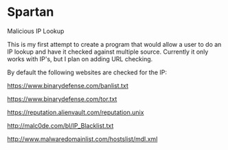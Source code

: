 # Spartan
Malicious IP Lookup

This is my first attempt to create a program that would allow a user to do an IP lookup and have it checked against multiple source.
Currently it only works with IP's, but I plan on adding URL checking.


By default the following websites are checked for the IP:

https://www.binarydefense.com/banlist.txt

https://www.binarydefense.com/tor.txt

https://reputation.alienvault.com/reputation.unix

http://malc0de.com/bl/IP_Blacklist.txt

http://www.malwaredomainlist.com/hostslist/mdl.xml
